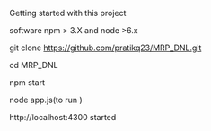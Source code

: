 Getting started with this project 

software npm > 3.X and node >6.x

git clone https://github.com/pratikq23/MRP_DNL.git

cd MRP_DNL

npm start 

node app.js(to run )

http://localhost:4300 started 
